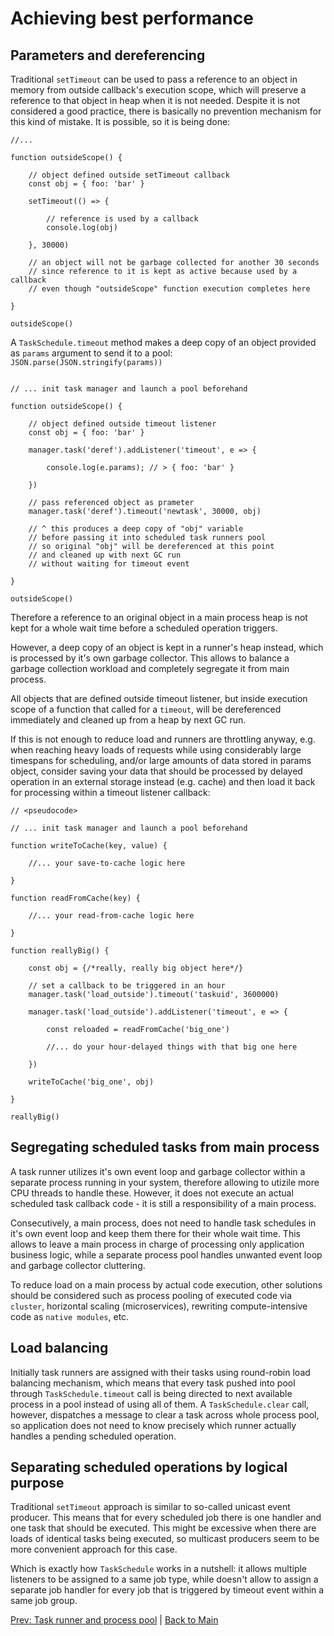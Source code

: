 # Achieving best performance

## Parameters and dereferencing

Traditional `setTimeout` can be used to pass a reference to an object in memory from outside callback's execution scope, which will preserve a reference to that object in heap when it is not needed. Despite it is not considered a good practice, there is basically no prevention mechanism for this kind of mistake. It is possible, so it is being done:

```JS
//...

function outsideScope() {

    // object defined outside setTimeout callback
    const obj = { foo: 'bar' }

    setTimeout(() => {

        // reference is used by a callback
        console.log(obj)

    }, 30000)

    // an object will not be garbage collected for another 30 seconds
    // since reference to it is kept as active because used by a callback
    // even though "outsideScope" function execution completes here

}

outsideScope()
```

A `TaskSchedule.timeout` method makes a deep copy of an object provided as `params` argument to send it to a pool: `JSON.parse(JSON.stringify(params))`

```JS

// ... init task manager and launch a pool beforehand

function outsideScope() {

    // object defined outside timeout listener
    const obj = { foo: 'bar' }

    manager.task('deref').addListener('timeout', e => {

        console.log(e.params); // > { foo: 'bar' }

    })

    // pass referenced object as prameter
    manager.task('deref').timeout('newtask', 30000, obj)

    // ^ this produces a deep copy of "obj" variable
    // before passing it into scheduled task runners pool
    // so original "obj" will be dereferenced at this point
    // and cleaned up with next GC run
    // without waiting for timeout event

}

outsideScope()
```

Therefore a reference to an original object in a main process heap is not kept for a whole wait time before a scheduled operation triggers.

However, a deep copy of an object is kept in a runner's heap instead, which is processed by it's own garbage collector. This allows to balance a garbage collection workload and completely segregate it from main process.

All objects that are defined outside timeout listener, but inside execution scope of a function that called for a `timeout`, will be dereferenced immediately and cleaned up from a heap by next GC run.

If this is not enough to reduce load and runners are throttling anyway, e.g. when reaching heavy loads of requests while using considerably large timespans for scheduling, and/or large amounts of data stored in params object, consider saving your data that should be processed by delayed operation in an external storage instead (e.g. cache) and then load it back for processing within a timeout listener callback:

```JS
// <pseudocode>

// ... init task manager and launch a pool beforehand

function writeToCache(key, value) {

    //... your save-to-cache logic here

}

function readFromCache(key) {

    //... your read-from-cache logic here

}

function reallyBig() {

    const obj = {/*really, really big object here*/}

    // set a callback to be triggered in an hour
    manager.task('load_outside').timeout('taskuid', 3600000)

    manager.task('load_outside').addListener('timeout', e => {

        const reloaded = readFromCache('big_one')

        //... do your hour-delayed things with that big one here

    })

    writeToCache('big_one', obj)

}

reallyBig()
```

## Segregating scheduled tasks from main process

A task runner utilizes it's own event loop and garbage collector within a separate process running in your system, therefore allowing to utizile more CPU threads to handle these. However, it does not execute an actual scheduled task callback code - it is still a responsibility of a main process.

Consecutively, a main process, does not need to handle task schedules in it's own event loop and keep them there for their whole wait time. This allows to leave a main process in charge of processing only application business logic, while a separate process pool handles unwanted event loop and garbage collector cluttering.

To reduce load on a main process by actual code execution, other solutions should be considered such as process pooling of executed code via `cluster`, horizontal scaling (microservices), rewriting compute-intensive code as `native modules`, etc.

## Load balancing

Initially task runners are assigned with their tasks using round-robin load balancing mechanism, which means that every task pushed into pool through `TaskSchedule.timeout` call is being directed to next available process in a pool instead of using all of them.
A `TaskSchedule.clear` call, however, dispatches a message to clear a task across whole process pool, so application does not need to know precisely which runner actually handles a pending scheduled operation.

## Separating scheduled operations by logical purpose

Traditional `setTimeout` approach is similar to so-called unicast event producer. This means that for every scheduled job there is one handler and one task that should be executed. This might be excessive when there are loads of identical tasks being executed, so multicast producers seem to be more convenient approach for this case.

Which is exactly how `TaskSchedule` works in a nutshell: it allows multiple listeners to be assigned to a same job type, while doesn't allow to assign a separate job handler for every job that is triggered by timeout event within a same job group.

[Prev: Task runner and process pool](https://github.com/zelbov/schedward/blob/main/doc/Runner.md) | [Back to Main](https://github.com/zelbov/schedward/blob/main/doc/README.md)
